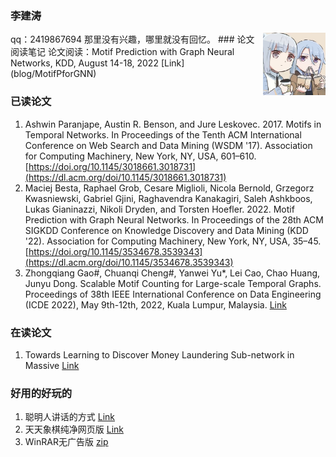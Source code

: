 ### 李建涛
<img align="right" width="100" weight="100" src="https://raw.githubusercontent.com/bone38ljtnn/picture/main/head.jpg">
qq：2419867694  
那里没有兴趣，哪里就没有回忆。  
### 论文阅读笔记
论文阅读：Motif Prediction with Graph Neural Networks, KDD, August 14-18, 2022 [Link](blog/MotifPforGNN)  

### 已读论文
1. Ashwin Paranjape, Austin R. Benson, and Jure Leskovec. 2017. Motifs in Temporal Networks. In Proceedings of the Tenth ACM International Conference on Web Search and Data Mining (WSDM '17). Association for Computing Machinery, New York, NY, USA, 601–610. [https://doi.org/10.1145/3018661.3018731](https://dl.acm.org/doi/10.1145/3018661.3018731)  
2. Maciej Besta, Raphael Grob, Cesare Miglioli, Nicola Bernold, Grzegorz Kwasniewski, Gabriel Gjini, Raghavendra Kanakagiri, Saleh Ashkboos, Lukas Gianinazzi, Nikoli Dryden, and Torsten Hoefler. 2022. Motif Prediction with Graph Neural Networks. In Proceedings of the 28th ACM SIGKDD Conference on Knowledge Discovery and Data Mining (KDD '22). Association for Computing Machinery, New York, NY, USA, 35–45. [https://doi.org/10.1145/3534678.3539343](https://dl.acm.org/doi/10.1145/3534678.3539343)  
3. Zhongqiang Gao#, Chuanqi Cheng#, Yanwei Yu*, Lei Cao, Chao Huang, Junyu Dong. Scalable Motif Counting for Large-scale Temporal Graphs. Proceedings of 38th IEEE International Conference on Data Engineering (ICDE 2022), May 9th-12th, 2022, Kuala Lumpur, Malaysia. [Link](https://arxiv.org/abs/2204.09236)  

### 在读论文
1. Towards Learning to Discover Money Laundering Sub-network in Massive [Link](yangy.org/works/gnn/AAAI23_Laundering.pdf)  

### 好用的好玩的
1. 聪明人讲话的方式 [Link](资源/聪明人讲话的方式.html)  
2. 天天象棋纯净网页版 [Link](https://h5login.qqchess.qq.com/)  
3. WinRAR无广告版 [zip](资源/winrar.zip)
